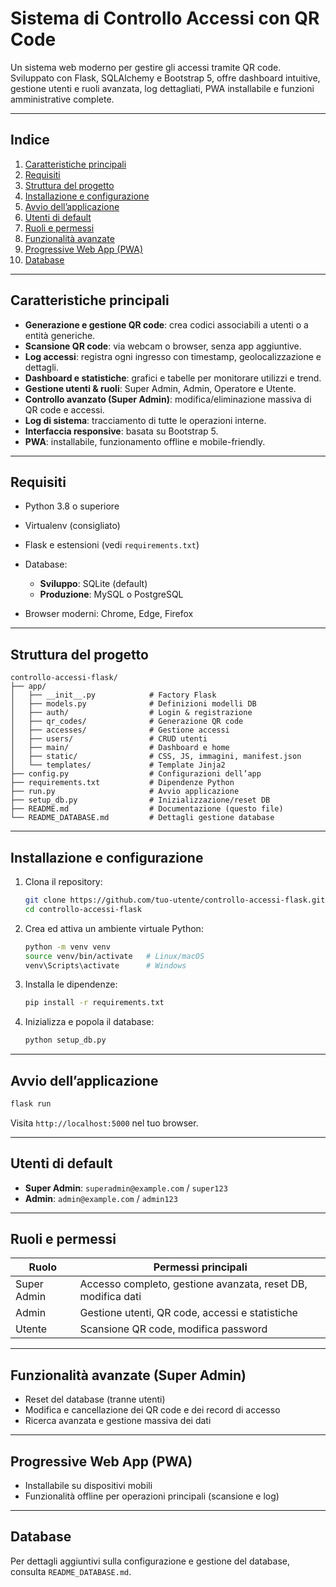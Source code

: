 # Sistema di Controllo Accessi con QR Code

Un sistema web moderno per gestire gli accessi tramite QR code. Sviluppato con Flask, SQLAlchemy e Bootstrap 5, offre dashboard intuitive, gestione utenti e ruoli avanzata, log dettagliati, PWA installabile e funzioni amministrative complete.

---

## Indice

1. [Caratteristiche principali](#caratteristiche-principali)
2. [Requisiti](#requisiti)
3. [Struttura del progetto](#struttura-del-progetto)
4. [Installazione e configurazione](#installazione-e-configurazione)
5. [Avvio dell’applicazione](#avvio-dellapplicazione)
6. [Utenti di default](#utenti-di-default)
7. [Ruoli e permessi](#ruoli-e-permessi)
8. [Funzionalità avanzate](#funzionalit%C3%A0-avanzate)
9. [Progressive Web App (PWA)](#progressive-web-app-pwa)
10. [Database](#database)

---

## Caratteristiche principali

* **Generazione e gestione QR code**: crea codici associabili a utenti o a entità generiche.
* **Scansione QR code**: via webcam o browser, senza app aggiuntive.
* **Log accessi**: registra ogni ingresso con timestamp, geolocalizzazione e dettagli.
* **Dashboard e statistiche**: grafici e tabelle per monitorare utilizzi e trend.
* **Gestione utenti & ruoli**: Super Admin, Admin, Operatore e Utente.
* **Controllo avanzato (Super Admin)**: modifica/eliminazione massiva di QR code e accessi.
* **Log di sistema**: tracciamento di tutte le operazioni interne.
* **Interfaccia responsive**: basata su Bootstrap 5.
* **PWA**: installabile, funzionamento offline e mobile-friendly.

---

## Requisiti

* Python 3.8 o superiore
* Virtualenv (consigliato)
* Flask e estensioni (vedi `requirements.txt`)
* Database:

  * **Sviluppo**: SQLite (default)
  * **Produzione**: MySQL o PostgreSQL
* Browser moderni: Chrome, Edge, Firefox

---

## Struttura del progetto

```
controllo-accessi-flask/
├── app/
│   ├── __init__.py            # Factory Flask
│   ├── models.py              # Definizioni modelli DB
│   ├── auth/                  # Login & registrazione
│   ├── qr_codes/              # Generazione QR code
│   ├── accesses/              # Gestione accessi
│   ├── users/                 # CRUD utenti
│   ├── main/                  # Dashboard e home
│   ├── static/                # CSS, JS, immagini, manifest.json
│   └── templates/             # Template Jinja2
├── config.py                  # Configurazioni dell’app
├── requirements.txt           # Dipendenze Python
├── run.py                     # Avvio applicazione
├── setup_db.py                # Inizializzazione/reset DB
├── README.md                  # Documentazione (questo file)
└── README_DATABASE.md         # Dettagli gestione database
```

---

## Installazione e configurazione

1. Clona il repository:

   ```bash
   git clone https://github.com/tuo-utente/controllo-accessi-flask.git
   cd controllo-accessi-flask
   ```
2. Crea ed attiva un ambiente virtuale Python:

   ```bash
   python -m venv venv
   source venv/bin/activate   # Linux/macOS
   venv\Scripts\activate      # Windows
   ```
3. Installa le dipendenze:

   ```bash
   pip install -r requirements.txt
   ```
4. Inizializza e popola il database:

   ```bash
   python setup_db.py
   ```

---

## Avvio dell’applicazione

```bash
flask run
```

Visita `http://localhost:5000` nel tuo browser.

---

## Utenti di default

* **Super Admin**: `superadmin@example.com` / `super123`
* **Admin**: `admin@example.com` / `admin123`

---

## Ruoli e permessi

| Ruolo       | Permessi principali                                          |
| ----------- | ------------------------------------------------------------ |
| Super Admin | Accesso completo, gestione avanzata, reset DB, modifica dati |
| Admin       | Gestione utenti, QR code, accessi e statistiche              |
| Utente      | Scansione QR code, modifica password                         |

---

## Funzionalità avanzate (Super Admin)

* Reset del database (tranne utenti)
* Modifica e cancellazione dei QR code e dei record di accesso
* Ricerca avanzata e gestione massiva dei dati

---

## Progressive Web App (PWA)

* Installabile su dispositivi mobili
* Funzionalità offline per operazioni principali (scansione e log)

---

## Database

Per dettagli aggiuntivi sulla configurazione e gestione del database, consulta `README_DATABASE.md`.
